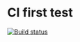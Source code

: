 # CI first test

[![Build status](https://ci.appveyor.com/api/projects/status/lovp08ia9f3tki7k?svg=true)](https://ci.appveyor.com/project/VasilevDenis/test-2)